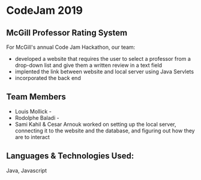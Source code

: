 CodeJam 2019
====================
McGill Professor Rating System
---------------------

For McGill's annual Code Jam Hackathon, our team:
   * developed a website that requires the user to select a professor from a drop-down list and give them a written review in a text field
   * implented the link between website and local server using Java Servlets
   * incorporated the back end

Team Members
---------------------

 * Louis Mollick - 
 * Rodolphe Baladi - 
 * Sami Kahil & Cesar Arnouk
     worked on setting up the local server, connecting it to the website and the database, and figuring out how they are to interact

Languages & Technologies Used:
---------------------

Java, Javascript

